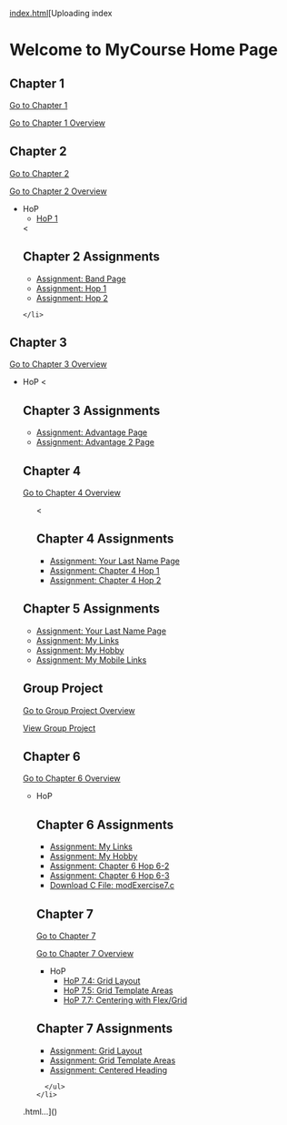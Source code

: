[index.html](https://github.com/user-attachments/files/22480605/index.html)[Uploading index<!DOCTYPE html>
<html lang="en">
<head>
  <meta charset="UTF-8">
  <title>MyCourse Home Page</title>
</head>
<body>
  <h1>Welcome to MyCourse Home Page</h1>

  <h2>Chapter 1</h2>
  <p><a href="chapter1/index.html">Go to Chapter 1</a></p>
  <p><a href="chapter1">Go to Chapter 1 Overview</a></p>

  <h2>Chapter 2</h2>
  <a href="chapter2/chapter2.html">Go to Chapter 2</a>
  <p><a href="chapter2">Go to Chapter 2 Overview</a></p>
  <ul>
    <li>HoP
      <ul>
        <li><a href="chapter2/hop1.html">HoP 1</a></li>
      </ul>
    </li>
    <<h2>Chapter 2 Assignments</h2>
<ul>
  <li><a href="chapter2/Band.html">Assignment: Band Page</a></li>
  <li><a href="chapter2/hop1.html">Assignment: Hop 1</a></li>
  <li><a href="chapter2/hop2.html">Assignment: Hop 2</a></li>
</ul>

    </li>
  </ul>

  <h2>Chapter 3</h2>
  <p><a href="chapter3">Go to Chapter 3 Overview</a></p>
  <ul>
    <li>HoP
      <<h2>Chapter 3 Assignments</h2>
<ul>
  <li><a href="chapter3/advantage.html">Assignment: Advantage Page</a></li>
  <li><a href="chapter3/advantage2.html">Assignment: Advantage 2 Page</a></li>
</ul>

  <h2>Chapter 4</h2>
  <p><a href="chapter4">Go to Chapter 4 Overview</a></p>
  <ul>
    <<h2>Chapter 4 Assignments</h2>
<ul>
  <li><a href="chapter4/yourlastname.html">Assignment: Your Last Name Page</a></li>
  <li><a href="chapter4/ch4hop1.html">Assignment: Chapter 4 Hop 1</a></li>
  <li><a href="chapter4/ch4hop2.html">Assignment: Chapter 4 Hop 2</a></li>
</ul>
  </ul>
<h2>Chapter 5 Assignments</h2>
  <ul>
    <li><a href="chapter5/sitemap.html">Assignment: Your Last Name Page</a></li>
    <li><a href="chapter5/mylinks.html">Assignment: My Links</a></li>
    <li><a href="chapter5/myhobby.html">Assignment: My Hobby</a></li>
    <li><a href="chapter5/mymobilelinks.html">Assignment: My Mobile Links</a></li>
  </ul>


  <h2>Group Project</h2>
  <p><a href="project.html">Go to Group Project Overview</a></p>
  <p><a href="project/index.html">View Group Project</a></p>

  <h2>Chapter 6</h2>
  <p><a href="chapter6.html">Go to Chapter 6 Overview</a></p>
  <ul>
    <li>HoP
      <h2>Chapter 6 Assignments</h2>
<ul>
  <li><a href="chapter6/mylinks.html">Assignment: My Links</a></li>
  <li><a href="chapter6/myhobby.html">Assignment: My Hobby</a></li>
  <li><a href="chapter6/Ch6HOP6-2.html">Assignment: Chapter 6 Hop 6-2</a></li>
  <li><a href="chapter6/Ch6HOP6-3.htm">Assignment: Chapter 6 Hop 6-3</a></li>
  <li><a href="chapter6/modExercise7.c" download>Download C File: modExercise7.c</a></li>
</ul>
      <h2>Chapter 7</h2>
<a href="chapter7/chapter7.html">Go to Chapter 7</a>
<p><a href="chapter7">Go to Chapter 7 Overview</a></p>

<ul>
  <li>HoP
    <ul>
      <li><a href="chapter7/Ch7HOP7-4.html">HoP 7.4: Grid Layout</a></li>
      <li><a href="chapter7/Ch7HOP7-5.html">HoP 7.5: Grid Template Areas</a></li>
      <li><a href="chapter7/Ch7HOP7-7.html">HoP 7.7: Centering with Flex/Grid</a></li>
    </ul>
  </li>
</ul>

<h2>Chapter 7 Assignments</h2>
<ul>
  <li><a href="chapter7/Ch7HOP7-4.html">Assignment: Grid Layout</a></li>
  <li><a href="chapter7/Ch7HOP7-5.html">Assignment: Grid Template Areas</a></li>
  <li><a href="chapter7/Ch7HOP7-7.html">Assignment: Centered Heading</a></li>
</ul>

      </ul>
    </li>
  </ul>
</body>
</html>.html…]()

